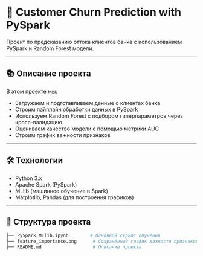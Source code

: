# 🏦 Customer Churn Prediction with PySpark

Проект по предсказанию оттока клиентов банка с использованием PySpark и Random Forest модели.

---

## 📚 Описание проекта

В этом проекте мы:
- Загружаем и подготавливаем данные о клиентах банка
- Строим пайплайн обработки данных в PySpark
- Используем Random Forest с подбором гиперпараметров через кросс-валидацию
- Оцениваем качество модели с помощью метрики AUC
- Строим график важности признаков


---

## 🛠️ Технологии

- Python 3.x
- Apache Spark (PySpark)
- MLlib (машинное обучение в Spark)
- Matplotlib, Pandas (для построения графиков)

---

## 📂 Структура проекта

```bash
├── PySpark_MLlib.ipynb        # Основной скрипт обучения
├── feature_importance.png      # Сохранённый график важности признаков
├── README.md                   # Описание проекта